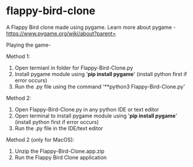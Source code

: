 # flappy-bird-clone

A Flappy Bird clone made using pygame.
Learn more about pygame - https://www.pygame.org/wiki/about?parent=

Playing the game-

Method 1:
1) Open termianl in folder for Flappy-Bird-Clone.py
2) Install pygame module using '**pip install pygame**' (install python first if error occurs)
3) Run the .py file using the command '**python3 Flappy-Bird-Clone.py'

Method 2:
1) Open Flappy-Bird-Clone.py in any python IDE or text editor
2) Open terminal to install pygame module using '**pip install pygame**' (install python first if error occurs)
3) Run the .py file in the IDE/text editor

Method 2 (only for MacOS):
1) Unzip the Flappy-Bird-Clone.app.zip
2) Run the Flappy Bird Clone application

 
